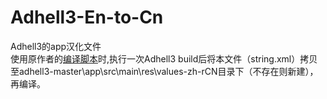 # Adhell3-En-to-Cn
Adhell3的app汉化文件  
使用原作者的[编译脚本](https://gitlab.com/fusionjack/adhell3-scripts)时,执行一次Adhell3 build后将本文件（string.xml）拷贝至adhell3-master\app\src\main\res\values-zh-rCN目录下（不存在则新建），再编译。
